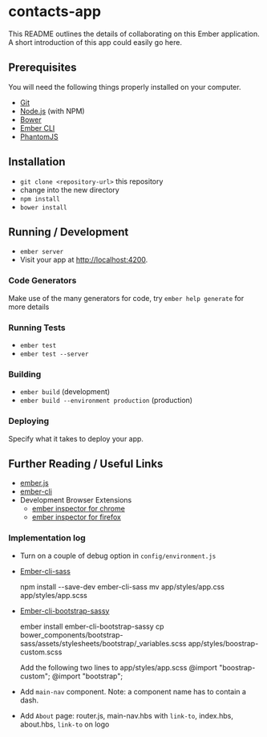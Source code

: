 # contacts-app

This README outlines the details of collaborating on this Ember application.
A short introduction of this app could easily go here.

## Prerequisites

You will need the following things properly installed on your computer.

* [Git](http://git-scm.com/)
* [Node.js](http://nodejs.org/) (with NPM)
* [Bower](http://bower.io/)
* [Ember CLI](http://www.ember-cli.com/)
* [PhantomJS](http://phantomjs.org/)

## Installation

* `git clone <repository-url>` this repository
* change into the new directory
* `npm install`
* `bower install`

## Running / Development

* `ember server`
* Visit your app at [http://localhost:4200](http://localhost:4200).

### Code Generators

Make use of the many generators for code, try `ember help generate` for more details

### Running Tests

* `ember test`
* `ember test --server`

### Building

* `ember build` (development)
* `ember build --environment production` (production)

### Deploying

Specify what it takes to deploy your app.

## Further Reading / Useful Links

* [ember.js](http://emberjs.com/)
* [ember-cli](http://www.ember-cli.com/)
* Development Browser Extensions
  * [ember inspector for chrome](https://chrome.google.com/webstore/detail/ember-inspector/bmdblncegkenkacieihfhpjfppoconhi)
  * [ember inspector for firefox](https://addons.mozilla.org/en-US/firefox/addon/ember-inspector/)

### Implementation log

* Turn on a couple of debug option in `config/environment.js`

* [Ember-cli-sass](https://github.com/aexmachina/ember-cli-sass)
  
  
    npm install --save-dev ember-cli-sass
    mv app/styles/app.css app/styles/app.scss

* [Ember-cli-bootstrap-sassy]()


    ember install ember-cli-bootstrap-sassy
    cp bower_components/bootstrap-sass/assets/stylesheets/bootstrap/_variables.scss app/styles/boostrap-custom.scss
    
    Add the following two lines to app/styles/app.scss
    @import "boostrap-custom";
    @import "bootstrap";

* Add `main-nav` component. Note: a component name has to contain a dash.

* Add `About` page: router.js, main-nav.hbs with `link-to`, index.hbs, about.hbs, `link-to` on logo
